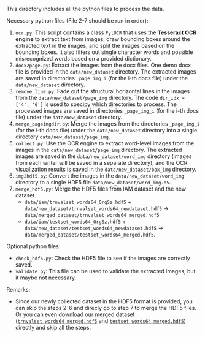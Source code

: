 This directory includes all the python files to process the data.

Necessary python files (File 2-7 should be run in order):
1. `ocr.py`: This script contains a class `PytOCR` that uses the **Tesseract OCR engine** to extract text from images, draw bounding boxes around the extracted text in the images, and split the images based on the bounding boxes. It also filters out single character words and possible misrecognized words based on a provided dictionary.
2. `docx2page.py`: Extract the images from the docx files. One demo docx file is provided in the `data/new_dataset` directory. The extracted images are saved in directories `_page_img_i` (for the i-th docs file) under the `data/new_dataset` directory.
3. `remove_line.py`: Fade out the structural horizontal lines in the images from the `data/new_dataset/page_img` directory. The code `dir_idx = ['4', '6']` is used to specipy which directories to process. The processed images are saved in directories `_page_img_i` (for the i-th docs file) under the `data/new_dataset` directory.
4. `merge_pageimgdir.py`: Merge the images from the directories `_page_img_i` (for the i-th docs file) under the `data/new_dataset` directory into a single directory `data/new_dataset/page_img`.
5. `collect.py`: Use the OCR engine to extract word-level images from the images in the `data/new_dataset/page_img` directory. The extracted images are saved in the `data/new_dataset/word_img` directory (images from each writer will be saved in a separate directory), and the OCR visualization results is saved in the `data/new_dataset/box_img` directory.
6. `img2hdf5.py`: Convert the images in the `data/new_dataset/word_img` directory to a single HDF5 file `data/new_dataset/word_img.h5`.
7. `merge_hdf5.py`: Merge the HDF5 files from IAM dataset and the new dataset.
   - `data/iam/trnvalset_words64_OrgSz.hdf5` + `data/new_dataset/trnvalset_words64_newdataset.hdf5` -> `data/merged_dataset/trnvalset_words64_merged.hdf5`
   - `data/iam/testset_words64_OrgSz.hdf5` + `data/new_dataset/testset_words64_newdataset.hdf5` -> `data/merged_dataset/testset_words64_merged.hdf5`.

Optional python files:
- `check_hdf5.py`: Check the HDF5 file to see if the images are correctly saved.
- `validate.py`: This file can be used to validate the extracted images, but it maybe not necessary.

Remarks:
- Since our newly collected dataset in the HDF5 format is provided, you can skip the steps 2-6 and direcly go to step 7 to merge the HDF5 files. Or you can even download our merged dataset ([`trnvalset_words64_merged.hdf5`](https://huggingface.co/datasets/dearsikadeer/OCRWordImages/blob/2aff07a976df4cc0097136b5f38ed7b0ad4e087f/trnvalset_words64_merged.hdf5) and [`testset_words64_merged.hdf5`](https://huggingface.co/datasets/dearsikadeer/OCRWordImages/blob/2aff07a976df4cc0097136b5f38ed7b0ad4e087f/testset_words64_merged.hdf5)) directly and skip all the steps.